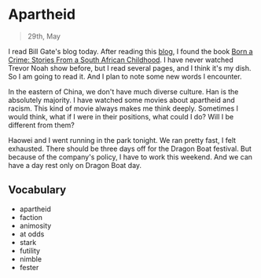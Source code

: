 
# Apartheid

> 29th, May

I read Bill Gate's blog today. After reading this [blog](https://www.gatesnotes.com/About-Bill-Gates/Summer-Books-2017), I found the book [Born a Crime: Stories From a South African Childhood](https://www.goodreads.com/book/show/29780253-born-a-crime?ac=1&from_search=true). I have never watched Trevor Noah show before, but I read several pages, and I think it's my dish. So I am going to read it. And I plan to note some new words I encounter. 

In the eastern of China, we don't have much diverse culture. Han is the absolutely majority. I have watched some movies about apartheid and racism. This kind of movie always makes me think deeply. Sometimes I would think, what if I were in their positions, what could I do? Will I be different from them?

Haowei and I went running in the park tonight. We ran pretty fast, I felt exhausted. There should be three days off for the Dragon Boat festival. But because of the company's policy, I have to work this weekend. And we can have a day rest only on Dragon Boat day. 

## Vocabulary

+ apartheid
+ faction
+ animosity
+ at odds
+ stark
+ futility
+ nimble
+ fester
